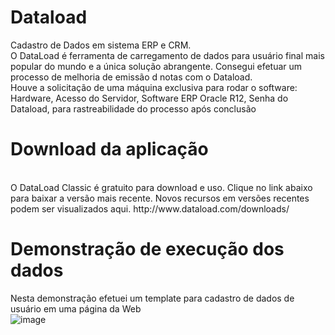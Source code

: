 # Dataload
Cadastro de Dados em sistema ERP e CRM.
<br>
O DataLoad é ferramenta de carregamento de dados para usuário final mais popular do mundo e a única solução abrangente. Consegui efetuar um processo de melhoria de emissão d notas com o Dataload.
<br> 
Houve a solicitação de uma máquina exclusiva para rodar o software:
Hardware, Acesso do Servidor, Software ERP Oracle R12, Senha do Dataload, para rastreabilidade do processo após conclusão

# Download da aplicação
<br>
O DataLoad Classic é gratuito para download e uso. Clique no link abaixo para baixar a versão mais recente. Novos recursos em versões recentes podem ser visualizados aqui.
http://www.dataload.com/downloads/

# Demonstração de execução dos dados

Nesta demonstração efetuei um template para cadastro de dados de usuário em uma página da Web
<br>
![image](https://github.com/BertaT2C/template_Dataload/assets/99225701/353bb0d0-e6c0-436f-a195-d830313aec5a)


